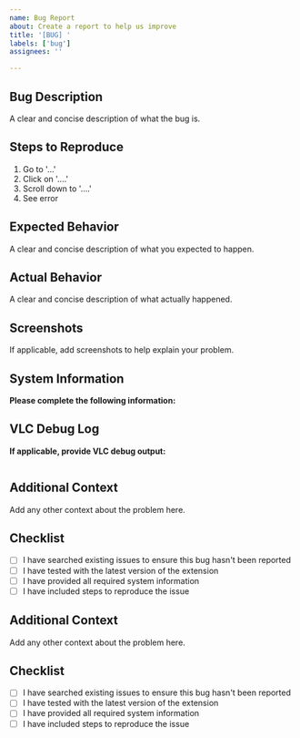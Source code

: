 ```yaml
---
name: Bug Report
about: Create a report to help us improve
title: '[BUG] '
labels: ['bug']
assignees: ''

---
```


## Bug Description
A clear and concise description of what the bug is.

## Steps to Reproduce
1. Go to '...'
2. Click on '....' 
3. Scroll down to '....'
4. See error

## Expected Behavior
A clear and concise description of what you expected to happen.

## Actual Behavior
A clear and concise description of what actually happened.

## Screenshots
If applicable, add screenshots to help explain your problem.

## System Information
**Please complete the following information:**

## VLC Debug Log
**If applicable, provide VLC debug output:**

```
```
## Additional Context
Add any other context about the problem here.

## Checklist
- [ ] I have searched existing issues to ensure this bug hasn't been reported
- [ ] I have tested with the latest version of the extension
- [ ] I have provided all required system information
- [ ] I have included steps to reproduce the issue
## Additional Context
Add any other context about the problem here.

## Checklist
- [ ] I have searched existing issues to ensure this bug hasn't been reported
- [ ] I have tested with the latest version of the extension
- [ ] I have provided all required system information
- [ ] I have included steps to reproduce the issue